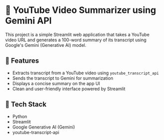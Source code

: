 # 🎥 YouTube Video Summarizer using Gemini API

This project is a simple Streamlit web application that takes a YouTube video URL and generates a 100-word summary of its transcript using Google's Gemini (Generative AI) model.

## 🚀 Features

- Extracts transcript from a YouTube video using `youtube_transcript_api`
- Sends the transcript to Gemini for summarization
- Displays a concise summary on the app UI
- Clean and user-friendly interface powered by Streamlit

## 🧰 Tech Stack

- Python
- Streamlit
- Google Generative AI (Gemini)
- youtube-transcript-api


